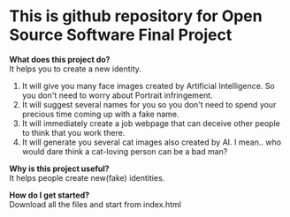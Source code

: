 # This is github repository for Open Source Software Final Project <Making New Identity>

<b>What does this project do?</b><br>
  It helps you to create a new identity.
  1. It will give you many face images created by Artificial Intelligence. So you don't need to worry about Portrait infringement.
  2. It will suggest several names for you so you don't need to spend your precious time coming up with a fake name.
  3. It will immediately create a job webpage that can deceive other people to think that you work there.
  4. It will generate you several cat images also created by AI. I mean.. who would dare think a cat-loving person can be a bad man? 

<b>Why is this project useful?</b><br>
  It helps people create new(fake) identities.
 
<b>How do I get started?</b><br>
  Download all the files and start from index.html
